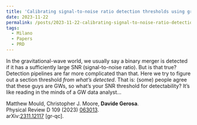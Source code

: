 ```yaml
---
title: 'Calibrating signal-to-noise ratio detection thresholds using gravitational-wave catalogs'
date: 2023-11-22
permalink: /posts/2023-11-22-calibrating-signal-to-noise-ratio-detection-thresholds-using-gravitational-wave-catalogs
tags:
  - Milano
  - Papers
  - PRD
---
```


In the gravitational-wave world, we usually say a binary merger is detected if it has a sufficiently large SNR (signal-to-noise ratio). But is that true? Detection pipelines are far more complicated than that. Here we try to figure out a section threshold _from what’s detected_. That is: (some) people agree that these guys are GWs, so what’s your SNR threshold for detectability? It’s like reading in the minds of a GW data analyst… 

Matthew Mould, Christopher J. Moore, **Davide Gerosa**.  
Physical Review D 109 (2023) [063013](<https://journals.aps.org/prd/abstract/10.1103/PhysRevD.109.063013>).  
arXiv:[](<https://arxiv.org/abs/2204.00026>)[](<https://arxiv.org/abs/2204.03423>)[2311.12117](<https://arxiv.org/abs/2311.12117>) [gr-qc].

